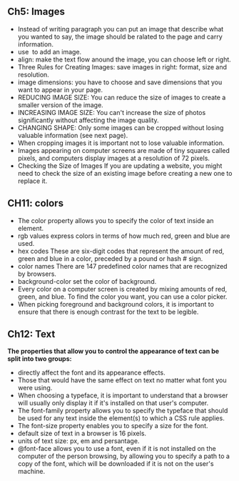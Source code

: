 ## Ch5: Images

- Instead of writing paragraph you can put an image that describe what you wanted to say, the image should be ralated to the page and carry information.
- use <img> to add an image.
- align: make the text flow anound the image, you can choose left or right.
- Three Rules for Creating Images: save images in right: format, size and resolution.
- image dimensions: you have to choose and save dimensions that you want to appear in your page.
- REDUCING IMAGE SIZE: You can reduce the size of images to create a smaller version of the image.
- INCREASING IMAGE SIZE: You can't increase the size of photos significantly without affecting the image quality.
- CHANGING SHAPE: Only some images can be cropped without losing valuable information (see next page).
- When cropping images it is important not to lose valuable information.
- Images appearing on computer screens are made of tiny squares called pixels, and computers display images at a resolution of 72 pixels.
- Checking the Size of Images If you are updating a website, you might need to check the size of an existing image before creating a new one to replace it.

## CH11: colors

- The color property allows you to specify the color of text inside an element.
- rgb values express colors in terms of how much red, green and blue are used.
- hex codes These are six-digit codes that represent the amount of red, green and blue in a color, preceded by a pound or hash # sign.
- color names There are 147 predefined color names that are recognized by browsers.
- background-color set the color of background.
- Every color on a computer screen is created by mixing amounts of red, green, and blue. To find the color you want, you can use a color picker.
- When picking foreground and background colors, it is important to ensure that there is enough contrast for the text to be legible.

## Ch12: Text

**The properties that allow you to control the appearance of text can be split into two groups:**

- directly affect the font and its appearance effects.
- Those that would have the same effect on text no matter what font you were using.
- When choosing a typeface, it is important to understand that a browser will usually only display it if it's installed on that user's computer.
- The font-family property allows you to specify the typeface that should be used for any text inside the element(s) to which a CSS rule applies.
- The font-size property enables you to specify a size for the font.
- default size of text in a browser is 16 pixels.
- units of text size: px, em and persantage.
- @font-face allows you to use a font, even if it is not installed on the computer of the person browsing, by allowing you to specify a path to a copy of the font, which will be downloaded if it is not on the user's machine.